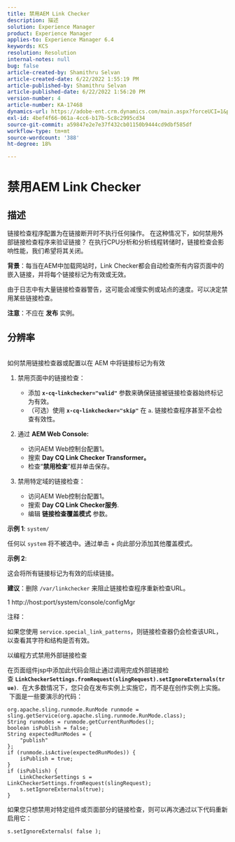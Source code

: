 ```yaml
---
title: 禁用AEM Link Checker
description: 描述
solution: Experience Manager
product: Experience Manager
applies-to: Experience Manager 6.4
keywords: KCS
resolution: Resolution
internal-notes: null
bug: false
article-created-by: Shamithru Selvan
article-created-date: 6/22/2022 1:55:19 PM
article-published-by: Shamithru Selvan
article-published-date: 6/22/2022 1:56:20 PM
version-number: 4
article-number: KA-17468
dynamics-url: https://adobe-ent.crm.dynamics.com/main.aspx?forceUCI=1&pagetype=entityrecord&etn=knowledgearticle&id=ae18d9f1-32f2-ec11-bb3d-6045bd01576a
exl-id: 4bef4f66-061a-4cc6-b17b-5c8c2995cd34
source-git-commit: a59847e2e7e37f432cb01150b9444cd9dbf585df
workflow-type: tm+mt
source-wordcount: '388'
ht-degree: 18%

---
```


# 禁用AEM Link Checker

## 描述

链接检查程序配置为在链接断开时不执行任何操作。 在这种情况下，如何禁用外部链接检查程序来验证链接？ 在执行CPU分析和分析线程转储时，链接检查会影响性能，我们希望将其关闭。

<b>背景</b>：每当在AEM中加载网站时，Link Checker都会自动检查所有内容页面中的嵌入链接，并将每个链接标记为有效或无效。

由于日志中有大量链接检查器警告，这可能会减慢实例或站点的速度。可以决定禁用某些链接检查。

<b>注意</b>：不应在 <b>发布</b> 实例。

## 分辨率

<br>如何禁用链接检查器或配置以在 AEM 中将链接标记为有效

1. 禁用页面中的链接检查：

   - 添加 <b>`x-cq-linkchecker="valid"`</b> 参数来确保链接被链接检查器始终标记为有效。
   - （可选）使用 <b>`x-cq-linkchecker="skip"`</b> 在 `a`. 链接检查程序甚至不会检查有效性。

2. 通过 <b>AEM Web Console:</b>

   - 访问AEM Web控制台配置1。
   - 搜索 <b>Day CQ Link Checker Transformer。</b>
   - 检查“<b>禁用检查</b>”框并单击保存。

3. 禁用特定域的链接检查：

   - 访问AEM Web控制台配置1。
   - 搜索 <b>Day CQ Link Checker服务</b>.
   - 编辑 <b>链接检查覆盖模式</b> 参数。

<b>示例 1</b>: `system/`

任何以 `system` 将不被选中。通过单击 + 向此部分添加其他覆盖模式。

<b>示例 2</b>:

这会将所有链接标记为有效的后续链接。

<b>建议</b>：删除 `/var/linkchecker` 来阻止链接检查程序重新检查URL。

1 http://host:port/system/console/configMgr

注释：

如果您使用 `service.special_link_patterns`，则链接检查器仍会检查该URL，以查看其字符和结构是否有效。

以编程方式禁用外部链接检查

在页面组件jsp中添加此代码会阻止通过调用完成外部链接检查 <b>`LinkCheckerSettings.fromRequest(slingRequest).setIgnoreExternals(true)`</b>.  在大多数情况下，您只会在发布实例上实施它，而不是在创作实例上实施。  下面是一些要演示的代码：

```
org.apache.sling.runmode.RunMode runmode = sling.getService(org.apache.sling.runmode.RunMode.class);
String runmodes = runmode.getCurrentRunModes();
boolean isPublish = false;
String expectedRunModes = {
    "publish"
};
if (runmode.isActive(expectedRunModes)) {
    isPublish = true;
}
if (isPublish) {
    LinkCheckerSettings s = LinkCheckerSettings.fromRequest(slingRequest);
    s.setIgnoreExternals(true);
}
```

如果您只想禁用对特定组件或页面部分的链接检查，则可以再次通过以下代码重新启用它：

```
s.setIgnoreExternals( false );
```
